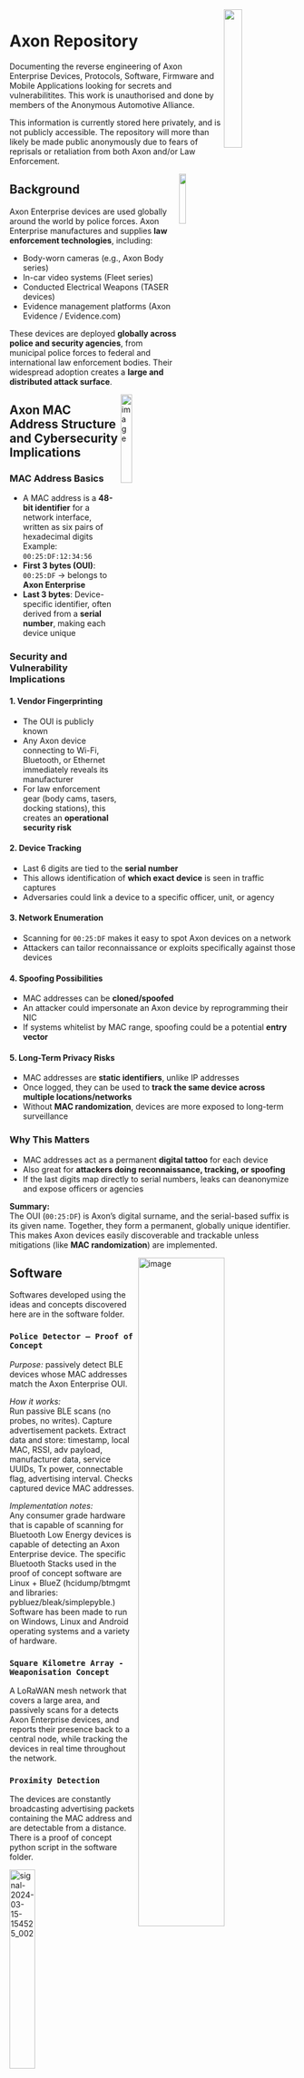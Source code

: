 <img src="Software/file_00000000e39c6243bdbea60b0bc8bf00.png" height="25%" width="25%" align="right" />



# Axon Repository

Documenting the reverse engineering of Axon Enterprise Devices, Protocols, Software, Firmware and Mobile Applications looking for secrets and vulnerabilitites. This work is unauthorised and done by members of the Anonymous Automotive Alliance.  

This information is currently stored here privately, and is not publicly accessible. The repository will more than likely be made public anonymously due to fears of reprisals or retaliation from both Axon and/or Law Enforcement. 
<br />



<img width="15%" height="15%" alt="" align="right" src="https://github.com/user-attachments/assets/a04bddc7-0fd3-4b7c-8814-803b77694b52" />

## Background
Axon Enterprise devices are used globally around the world by police forces. Axon Enterprise manufactures and supplies **law enforcement technologies**, including:
- Body-worn cameras (e.g., Axon Body series)  
- In-car video systems (Fleet series)  
- Conducted Electrical Weapons (TASER devices)  
- Evidence management platforms (Axon Evidence / Evidence.com)  

These devices are deployed **globally across police and security agencies**, from municipal police forces to federal and international law enforcement bodies. Their widespread adoption creates a **large and distributed attack surface**.

<img width="20%" height="20%" align="right" alt="image" src="https://github.com/user-attachments/assets/b9ec74cd-0b6b-44e7-943d-413936cd563d" />
  

## Axon MAC Address Structure and Cybersecurity Implications

### MAC Address Basics
- A MAC address is a **48-bit identifier** for a network interface, written as six pairs of hexadecimal digits  
  Example: `00:25:DF:12:34:56`
- **First 3 bytes (OUI)**: `00:25:DF` → belongs to **Axon Enterprise**  
- **Last 3 bytes**: Device-specific identifier, often derived from a **serial number**, making each device unique

### Security and Vulnerability Implications

#### 1. Vendor Fingerprinting
- The OUI is publicly known  
- Any Axon device connecting to Wi-Fi, Bluetooth, or Ethernet immediately reveals its manufacturer  
- For law enforcement gear (body cams, tasers, docking stations), this creates an **operational security risk**

#### 2. Device Tracking
- Last 6 digits are tied to the **serial number**  
- This allows identification of **which exact device** is seen in traffic captures  
- Adversaries could link a device to a specific officer, unit, or agency

#### 3. Network Enumeration
- Scanning for `00:25:DF` makes it easy to spot Axon devices on a network  
- Attackers can tailor reconnaissance or exploits specifically against those devices

#### 4. Spoofing Possibilities
- MAC addresses can be **cloned/spoofed**  
- An attacker could impersonate an Axon device by reprogramming their NIC  
- If systems whitelist by MAC range, spoofing could be a potential **entry vector**

#### 5. Long-Term Privacy Risks
- MAC addresses are **static identifiers**, unlike IP addresses  
- Once logged, they can be used to **track the same device across multiple locations/networks**  
- Without **MAC randomization**, devices are more exposed to long-term surveillance

### Why This Matters
- MAC addresses act as a permanent **digital tattoo** for each device  
- Also great for **attackers doing reconnaissance, tracking, or spoofing**  
- If the last digits map directly to serial numbers, leaks can deanonymize and expose officers or agencies

**Summary:**  
The OUI (`00:25:DF`) is Axon’s digital surname, and the serial-based suffix is its given name. Together, they form a permanent, globally unique identifier. This makes Axon devices easily discoverable and trackable unless mitigations (like **MAC randomization**) are implemented.


<img width="55%" height="55%" align="right" alt="image" src="https://github.com/user-attachments/assets/bcbcada8-c285-4e74-8d2c-98e189cb1345" />
  

## Software
Softwares developed using the ideas and concepts discovered here are in the software folder. 

### `Police Detector — Proof of Concept`

*Purpose:* passively detect BLE devices whose MAC addresses match the Axon Enterprise OUI.

*How it works:*  
Run passive BLE scans (no probes, no writes). Capture advertisement packets. Extract data and store: timestamp, local MAC, RSSI, adv payload, manufacturer data, service UUIDs, Tx power, connectable flag, advertising interval. Checks captured device MAC addresses.  

*Implementation notes:*  
Any consumer grade hardware that is capable of scanning for Bluetooth Low Energy devices is capable of detecting an Axon Enterprise device. The specific Bluetooth Stacks used in the proof of concept software are Linux + BlueZ  (hcidump/btmgmt and libraries: pybluez/bleak/simplepyble.) Software has been made to run on Windows, Linux and Android operating systems and a variety of hardware.  

### `Square Kilometre Array - Weaponisation Concept`   
A LoRaWAN mesh network that covers a large area, and passively scans for a detects Axon Enterprise devices, and reports their presence back to a central node, while tracking the devices in real time throughout the network.  

### `Proximity Detection`
The devices are constantly broadcasting advertising packets containing the MAC address and are detectable from a distance. There is a proof of concept python script in the software folder.  
 
<img width="30%" height="30%" alt="signal-2024-03-15-154525_002" src="https://github.com/user-attachments/assets/b6ebd05a-1fe7-435d-b314-29ab86678544" />

<br /> <br /> 

<img width="13%" height="13%" alt="image" src="https://github.com/user-attachments/assets/326fff0c-3e64-49fb-82d6-b642078a6a51" align="right"/>

## Firmware
Obtained raw firmware binary files from `https://my.axon.com/` an account was required to download. You are not able to register an account via the Axon website, however one email to technical support claiming to work in the security industry was all it took to gain access and download firmware files. 
   
Delving into the firmware has begun...
```                                                                                
                                         -A.                                    
                                         AXO-                                   
                                        /AXON:                                  
                                   :.  `AXONAX+                                 
                                  +A   AXONAXONA                                
                                `AX.  -AXONAXONAX`                              
                               `AX+   AXONAXONAXON.                             
                              .AXO`  /AXONAXONAXONA-                            
                             -AXO:  `AXONAXONAXONAXO:                           
                            :AXON   AXONAXONAXONAXONA/                          
                           +AXON.  .AXONAXONAXONAXONAXO                         
                          AXONAX   .AXONAXONAXONAXONAXON`                       
                        `AXONAX:    -AXONAXONAXONAXONAXON`                      
                       .AXONAXO+      `-::::::::/+AXONAXON.                     
                      -AXONAXONA.                   .+AXONn:                    
                     :AXONAXONAXO.                    `/AXON/                   
                    /AXONAXONAXONA.             .-::.   `AXON+                  
                   +AXONAXONAXONAXO:          -AXONAXO/   .AXON`                
                 `AXONAXONAXONAXONAX/        :AXONAXONAXO:   :AX`               
                `AXONAXONAXONAXONAXON`      /AXONAXONAXONA.   /AX.              
               .AXONAXONAXONAXONAXONA      AXONAXONAXONAXONA`  `AX-             
              :AXONAXONAXONAXONAXON/`    -AXONAXONAXONAXONAXO/   .A/            
             /AXONAXONAXONAXON+:.`    `:AXONAXONAXONAXONAXONAXO:   :-           
            +AXONAXONAXON/-`     `-/AXONAXONAXONAXONAXONAXONAXONA.              
          `AXONAXON+:-`     .:+AXONAXONAXONAXONAXONAXONAXONAXONAXON`            
         `AXON/:.     `-/AXONAXONAXONAXONAXONAXONAXONAXONAXONAXONAXO/           
          .`     .:+AXONAXONAXONAXONAXONAXONAXONAXONAXONAXONAXONAXONAX:         
            `:+AXONAXONAXONAXONAXONAXONAXONAXONAXONAXONAXONAXONAXONAXON+        
                                                                                
        ,.           :,             ,,        +DDDDD            +              ,
        DDD+          ZD           DO      DDD      ZDD,       DID8            D
       /D =D           ZD         DO     $DI           DD      D: DD           D
       D   ND           ~D       N=     DD              ZN     D:  DD          D
      NO    D8            D,    N      ?N                8D    D:   8D         D
     DD      D            ,D   N       D/                 D    D:    =D        D
     D       DD             DDD        D                  DO   D:      DO      D
    D$        ND           OD=DO       D                  NZ   D:       ND     D
   DD          D          ND   DN      DD                 D    D:        NN    D
  =DNDDDDDDDDDZID        DD     DD      D                DN    D:         DD   D
  D~            DD      DD       DD     ~D              DD     D:          IN  D
 ND              D+    ND         DD      DD          ND$      D:            D:D
/D               ~D   DD           DD       DDD8.,?DDD8        D:             DD
 
--------------------------------------------------------------------------------
 AXON DOCK 3.17.230825.0415                                   TASER International
--------------------------------------------------------------------------------
                                AUTHORIZED USE ONLY!
 
 This system is for the use of authorized users only. Unauthorized access to 
 this computer system and software is prohibited by Title 18, United States 
 Code, Section 1030, Fraud and Related Activity in Connection with Computers. 
 
 Individuals using this computer system without authority, or in excess of 
 their authority, are subject to having all of their activities on this 
 system monitored and recorded by system personnel.
 
 Disclosure of information found in this system for any unauthorized use is
 STRICTLY PROHIBITED. 
 ```



<img width="10%" height="10%" alt="image" src="https://github.com/user-attachments/assets/74a93a2e-99a9-4f23-bdb6-800c67ca3f9f" align="right"/>

  
## Android Applications
Android APK files available in the google play store were reverse engineered to obtain the source code. The source code was found not to be obfuscated nor protected from decompilation in any way, and it was simple to recover the code from the APK files and begin analysis.
A breakdown of the **official Android apps** developed by **Axon Enterprise, Inc.**  
These apps are primarily used by law enforcement and public safety agencies for evidence collection, management, and situational awareness.

### Core Applications

| App Name | Purpose / Use-Case | Key Features | Rating / Notes |
|----------|--------------------|--------------|----------------|
| **Axon** | Unified mobile app for law enforcement / public safety personnel to manage evidence, records, and dashboards. | • Evidence Management (DEMS)<br>• Records Management (RMS)<br>• Dashboard of missing evidence<br>• Community evidence submissions<br>• Biometric security & dictation | ~10K+ installs<br>~4.8★ (149 reviews) |
| **Axon Capture** | Field app for collecting photos, videos, and audio as digital evidence. | • Capture/categorize evidence (GPS, category, title)<br>• Upload to Evidence.com<br>• Integration with Axon Citizen | ~50K+ installs<br>~3.9★ rating |
| **Axon View** | Allows officers to view and manage video from Axon body/flex cameras. | • Live streaming / preview from cameras<br>• View stored videos<br>• Adjust field-of-view | ~100K+ installs<br>~2.9★ rating |
| **Axon Device Manager** | For administrators to assign and manage Axon devices. | • NFC scanning of devices<br>• Assign device to officer<br>• Search via Evidence.com | ~10K+ installs<br>~4.0★ rating |


### Command & Oversight

| App Name | Purpose / Use-Case | Key Features | Rating / Notes |
|----------|--------------------|--------------|----------------|
| **Axon Respond** | Situational awareness for supervisors/commanders. | • Map view of officers<br>• Live bodycam streaming<br>• Alerts & event monitoring<br>• Search/filter devices & officers | ~5K+ installs<br>~3.1★ rating |
| **Axon Fleet Dashboard** | Companion app for Axon Fleet (vehicle camera systems). | • Manage in-vehicle cameras<br>• Metadata tagging<br>• ALPR notifications<br>• Remote config | ~1K+ installs<br>~4.3★ rating |


### Device & Shift Operations

| App Name | Purpose / Use-Case | Key Features | Rating / Notes |
|----------|--------------------|--------------|----------------|
| **Axon Device Checkout** | Lets officers self-assign devices during shifts using RFID. | • Assign RFID cards to officers<br>• Officers check out devices with RFID<br>• Tracks assignment via Evidence.com | ~100+ installs (low usage, agency-specific) |
| **MyAxon** | Community and support portal app. | • Product guides & support<br>• Notifications<br>• Community/instructor network | ~500+ installs<br>Limited usage |


### Notes & Observations

- Many apps **require agency subscriptions** (Evidence.com, Axon Records) or **specific hardware** (Axon Body cameras, RFID readers).  
- **Security features**: biometrics, PIN lock, encrypted uploads.  
- Apps are split by **functional domains**:  
  - **Collection** → Axon Capture  
  - **Management** → Axon, Device Manager  
  - **Oversight** → Respond, Fleet Dashboard  
  - **Shift Ops & Support** → Device Checkout, MyAxon  
- Ratings vary widely. **Axon View** is criticized (~2.9★) due to device compatibility issues, while **Axon** itself is highly rated (~4.8★).

<img width="12%" height="12%" alt="image" src="https://github.com/user-attachments/assets/7afdf42a-bcba-45bd-9696-dc7ec4443e8a" align="right" />

## Bluetooth Protocol Stack
The Bluetooth stack has been found in the Axon Device Manager APK source code and is a pretty typical bluetooth low energy implementation. 

## Camera Activation Command and Other Commands

